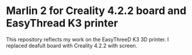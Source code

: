 # Marlin 2 for Creality 4.2.2 board and EasyThread K3 printer

This repository reflects my work on the EasyThreeD K3 3D printer. I replaced deafult board with Creality 4.2.2 with screen.